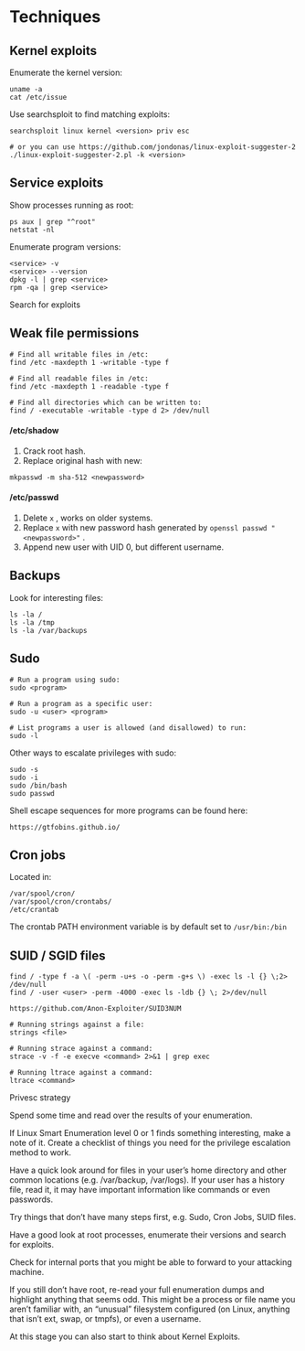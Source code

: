 # Techniques

## Kernel exploits

Enumerate the kernel version:

```text
uname -a 
cat /etc/issue
```

Use searchsploit to find matching exploits:

```text
searchsploit linux kernel <version> priv esc

# or you can use https://github.com/jondonas/linux-exploit-suggester-2
./linux-exploit-suggester-2.pl -k <version>
```

## Service exploits

Show processes running as root:

```text
ps aux | grep "^root"
netstat -nl
```

Enumerate program versions:

```text
<service> -v
<service> --version
dpkg -l | grep <service>
rpm -qa | grep <service>
```

Search for exploits

## Weak file permissions

```text
# Find all writable files in /etc: 
find /etc -maxdepth 1 -writable -type f

# Find all readable files in /etc: 
find /etc -maxdepth 1 -readable -type f

# Find all directories which can be written to:
find / -executable -writable -type d 2> /dev/null
```

#### /etc/shadow

1. Crack root hash.
2. Replace original hash with new:

```text
mkpasswd -m sha-512 <newpassword>
```

#### /etc/passwd

1. Delete `x` , works on older systems.
2. Replace `x` with new password hash generated by `openssl passwd "<newpassword>"` .
3. Append new user with UID 0, but different username.

## Backups

Look for interesting files:

```text
ls -la /
ls -la /tmp
ls -la /var/backups
```

## Sudo

```text
# Run a program using sudo:
sudo <program>

# Run a program as a specific user: 
sudo -u <user> <program>

# List programs a user is allowed (and disallowed) to run:
sudo -l
```

Other ways to escalate privileges with sudo:

```text
sudo -s
sudo -i
sudo /bin/bash
sudo passwd
```

Shell escape sequences for more programs can be found here:

```text
https://gtfobins.github.io/
```

## Cron jobs

Located in:

```text
/var/spool/cron/
/var/spool/cron/crontabs/
/etc/crantab
```

The crontab PATH environment variable is by default set to `/usr/bin:/bin`

## SUID / SGID files

```text
find / -type f -a \( -perm -u+s -o -perm -g+s \) -exec ls -l {} \;2> /dev/null
find / -user <user> -perm -4000 -exec ls -ldb {} \; 2>/dev/null
```

```text
https://github.com/Anon-Exploiter/SUID3NUM
```

```text
# Running strings against a file:
strings <file>

# Running strace against a command:
strace -v -f -e execve <command> 2>&1 | grep exec

# Running ltrace against a command:
ltrace <command>
```

Privesc strategy

Spend some time and read over the results of your enumeration.

If Linux Smart Enumeration level 0 or 1 finds something interesting, make a note of it. Create a checklist of things you need for the privilege escalation method to work.

Have a quick look around for files in your user’s home directory and other common locations \(e.g. /var/backup, /var/logs\). If your user has a history file, read it, it may have important information like commands or even passwords.

Try things that don’t have many steps first, e.g. Sudo, Cron Jobs, SUID files.

Have a good look at root processes, enumerate their versions and search for exploits.

Check for internal ports that you might be able to forward to your attacking machine.

If you still don’t have root, re-read your full enumeration dumps and highlight anything that seems odd. This might be a process or file name you aren’t familiar with, an “unusual” filesystem configured \(on Linux, anything that isn’t ext, swap, or tmpfs\), or even a username.

At this stage you can also start to think about Kernel Exploits.

